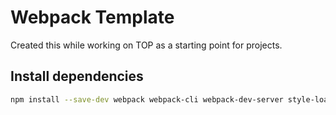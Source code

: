 # Webpack Template

Created this while working on TOP as a starting point for projects.

## Install dependencies

```bash
npm install --save-dev webpack webpack-cli webpack-dev-server style-loader source-map-loader html-webpack-plugin html-loader css-loader
```
